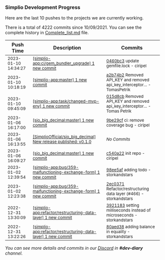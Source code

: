 
### Simplio Development Progress

Here are the last 10 pushes to the projects we are currently working.

There is a total of 4222 commits since 10/09/2021. You can see the complete history in
 [Complete_list.md](Complete_list.md) file.

| Push Time | Description | Commits |
| --- | --- | --- |
| <sub>2023-01-10 14:34:27</sub> | <sub>[[simplio-app:ci/gem\_bundler\_upgrade] 1 new commit](https://github.com/SimplioOfficial/simplio-app/commit/0460bc3ec5e4121d65c40dfaeeaa7d6a4712098c)</sub> | <sub>[0460bc3](https://github.com/SimplioOfficial/simplio-app/commit/0460bc3ec5e4121d65c40dfaeeaa7d6a4712098c) update gemfile.lock - ciripel</sub> |
| <sub>2023-01-10 10:18:19</sub> | <sub>[[simplio-app:master] 1 new commit](https://github.com/SimplioOfficial/simplio-app/commit/a2b74b2d25a3896ccc196a14268c43c58e4fdb08)</sub> | <sub>[a2b74b2](https://github.com/SimplioOfficial/simplio-app/commit/a2b74b2d25a3896ccc196a14268c43c58e4fdb08) Removed API_KEY and removed api_key_interceptor... - TomasPetrik</sub> |
| <sub>2023-01-10 09:45:09</sub> | <sub>[[simplio-app:task/changed\-mvp\-env] 1 new commit](https://github.com/SimplioOfficial/simplio-app/commit/015d8cbfd09043749eb70deea569ec9254ab99a8)</sub> | <sub>[015d8cb](https://github.com/SimplioOfficial/simplio-app/commit/015d8cbfd09043749eb70deea569ec9254ab99a8) Removed API_KEY and removed api_key_interceptor... - Tomas Petrik</sub> |
| <sub>2023-01-06 16:17:00</sub> | <sub>[[sio_big_decimal:master] 1 new commit](https://github.com/SimplioOfficial/sio_big_decimal/commit/9be29cf0ca00b4cf29cc008ef7cb4cdd7b999844)</sub> | <sub>[9be29cf](https://github.com/SimplioOfficial/sio_big_decimal/commit/9be29cf0ca00b4cf29cc008ef7cb4cdd7b999844) ci: remove coverage bug - ciripel</sub> |
| <sub>2023-01-06 16:13:55</sub> | <sub>[[SimplioOfficial/sio_big_decimal] New release published: v0\.1\.0](https://github.com/SimplioOfficial/sio_big_decimal/releases/tag/v0.1.0)</sub> | <sub>_No Commits_</sub> |
| <sub>2023-01-06 16:09:27</sub> | <sub>[[sio_big_decimal:master] 1 new commit](https://github.com/SimplioOfficial/sio_big_decimal/commit/c540a22dac4c4ef26a32bde49b0dece1405c6a6a)</sub> | <sub>[c540a22](https://github.com/SimplioOfficial/sio_big_decimal/commit/c540a22dac4c4ef26a32bde49b0dece1405c6a6a) init repo - ciripel</sub> |
| <sub>2023-01-02 12:39:54</sub> | <sub>[[simplio-app:bug/359\-malfunctioning\-exchange\-form] 1 new commit](https://github.com/SimplioOfficial/simplio-app/commit/98ee5af8e9c7c6be459120bae6e7959ed0b411da)</sub> | <sub>[98ee5af](https://github.com/SimplioOfficial/simplio-app/commit/98ee5af8e9c7c6be459120bae6e7959ed0b411da) adding todo - storkandstars</sub> |
| <sub>2023-01-02 12:23:38</sub> | <sub>[[simplio-app:bug/359\-malfunctioning\-exchange\-form] 1 new commit](https://github.com/SimplioOfficial/simplio-app/commit/2ec0371b96d32fba47d034e916e0bc1f3942d6f9)</sub> | <sub>[2ec0371](https://github.com/SimplioOfficial/simplio-app/commit/2ec0371b96d32fba47d034e916e0bc1f3942d6f9) Refactor/restructuring data layer (#466) - storkandstars</sub> |
| <sub>2022-12-31 13:30:09</sub> | <sub>[[simplio-app:refactor/restructuring\-data\-layer] 1 new commit](https://github.com/SimplioOfficial/simplio-app/commit/392118333ff74f82f78dbf0edfe6f073a1795d03)</sub> | <sub>[3921183](https://github.com/SimplioOfficial/simplio-app/commit/392118333ff74f82f78dbf0edfe6f073a1795d03) setting milliseconds instead of microseconds - storkandstars</sub> |
| <sub>2022-12-31 13:22:26</sub> | <sub>[[simplio-app:refactor/restructuring\-data\-layer] 1 new commit](https://github.com/SimplioOfficial/simplio-app/commit/80aed38e897e3a18842d19f616b79bc602d3ad1c)</sub> | <sub>[80aed38](https://github.com/SimplioOfficial/simplio-app/commit/80aed38e897e3a18842d19f616b79bc602d3ad1c) adding balance in equality - storkandstars</sub> |

_You can see more details and commits in our [Discord](https://discord.gg/aKhjuwZmdP) in **#dev-diary** channel._
